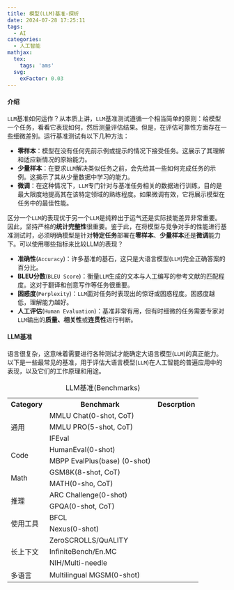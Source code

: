 ```yaml
---
title: 模型(LLM)基准-探析
date: 2024-07-28 17:25:11
tags:
  - AI
categories:
  - 人工智能
mathjax:
  tex:
    tags: 'ams'
  svg:
    exFactor: 0.03
---
```


#### 介绍

`LLM`基准如何运作？从本质上讲，`LLM`基准测试遵循一个相当简单的原则：给模型一个任务，看看它表现如何，然后测量评估结果。但是，在评估可靠性方面存在一些细微差别。运行基准测试有以下几种方法：
- **零样本**：模型在没有任何先前示例或提示的情况下接受任务。这展示了其理解和适应新情况的原始能力。
- **少量样本**：在要求`LLM`解决类似任务之前，会先给其一些如何完成任务的示例。这揭示了其从少量数据中学习的能力。
- **微调**：在这种情况下，`LLM`专门针对与基准任务相关的数据进行训练，目的是最大限度地提高其在该特定领域的熟练程度。如果微调有效，它将展示模型在任务中的最佳性能。
<!-- more -->

区分一个`LLM`的表现优于另一个`LLM`是纯粹出于运气还是实际技能差异非常重要。因此，坚持严格的**统计完整性**很重要。鉴于此，在将模型与竞争对手的性能进行基准测试时，必须明确模型是针对**特定任务**部署在**零样本**、**少量样本**还是**微调**能力下。可以使用哪些指标来比较LLM的表现？
- **准确性**(`Accuracy`)：许多基准的基石，这只是大语言模型(`LLM`)完全正确答案的百分比。
- **BLEU分数**(`BLEU Score`)：衡量`LLM`生成的文本与人工编写的参考文献的匹配程度。这对于翻译和创意写作等任务很重要。
- **困惑度**(`Perplexity`)：`LLM`面对任务时表现出的惊讶或困惑程度。困惑度越低，理解能力越好。
- **人工评估**(`Human Evaluation`)：基准非常有用，但有时细微的任务需要专家对`LLM`输出的**质量、相关性**或**连贯性**进行判断。

#### LLM基准

语言很复杂，这意味着需要进行各种测试才能确定大语言模型(`LLM`)的真正能力。以下是一些最常见的基准，用于评估大语言模型(`LLM`)在人工智能的普遍应用中的表现，以及它们的工作原理和用途。
<table>
<caption> LLM基准(Benchmarks)</caption>
<tr><th>Category</th><th>Benchmark</th><th>Descrption</th></tr>
<tr>
    <td rowspan="3">通用</td>
    <td>MMLU Chat(0-shot, CoT)</td>
    <td></td>
</tr>
<tr>
    <td>MMLU PRO(5-shot, CoT)</td>
    <td></td>
</tr>
<tr>
    <td>IFEval</td>
    <td></td>
</tr>
<tr>
    <td rowspan="2">Code</td>
    <td>HumanEval(0-shot)</td>
    <td></td>
</tr>
<tr>
    <td>MBPP EvalPlus(base) (0-shot)</td>
    <td></td>
</tr>

<tr>
    <td rowspan="2">Math</td>
    <td>GSM8K(8-shot, CoT)</td>
    <td></td>
</tr>
<tr>
    <td>MATH(0-sho, CoT)</td>
    <td></td>
</tr>

<tr>
    <td rowspan="2">推理</td>
    <td>ARC Challenge(0-shot)</td>
    <td></td>
</tr>
<tr>
    <td>GPQA(0-shot, CoT)</td>
    <td></td>
</tr>

<tr>
    <td rowspan="2">使用工具</td>
    <td>BFCL</td>
    <td></td>
</tr>
<tr>
    <td>Nexus(0-shot)</td>
    <td></td>
</tr>

<tr>
    <td rowspan="3">长上下文</td>
    <td>ZeroSCROLLS/QuALITY</td>
    <td></td>
</tr>
<tr>
    <td>InfiniteBench/En.MC</td>
    <td></td>
</tr>
<tr>
    <td>NIH/Multi-needle</td>
    <td></td>
</tr>

<tr>
    <td>多语言</td>
    <td>Multilingual MGSM(0-shot)</td>
    <td></td>
</tr>
</table>